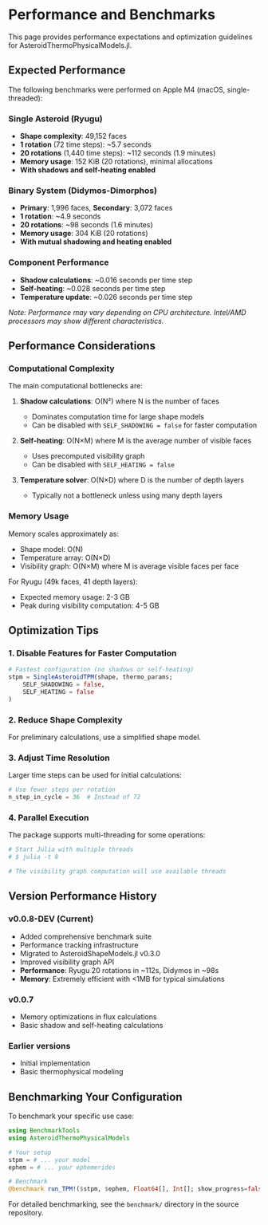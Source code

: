 # Performance and Benchmarks

This page provides performance expectations and optimization guidelines for AsteroidThermoPhysicalModels.jl.

## Expected Performance

The following benchmarks were performed on Apple M4 (macOS, single-threaded):

### Single Asteroid (Ryugu)
- **Shape complexity**: 49,152 faces
- **1 rotation** (72 time steps): ~5.7 seconds
- **20 rotations** (1,440 time steps): ~112 seconds (1.9 minutes)
- **Memory usage**: 152 KiB (20 rotations), minimal allocations
- **With shadows and self-heating enabled**

### Binary System (Didymos-Dimorphos)
- **Primary**: 1,996 faces, **Secondary**: 3,072 faces
- **1 rotation**: ~4.9 seconds
- **20 rotations**: ~98 seconds (1.6 minutes)
- **Memory usage**: 304 KiB (20 rotations)
- **With mutual shadowing and heating enabled**

### Component Performance
- **Shadow calculations**: ~0.016 seconds per time step
- **Self-heating**: ~0.028 seconds per time step
- **Temperature update**: ~0.026 seconds per time step

*Note: Performance may vary depending on CPU architecture. Intel/AMD processors may show different characteristics.*

## Performance Considerations

### Computational Complexity

The main computational bottlenecks are:

1. **Shadow calculations**: O(N²) where N is the number of faces
   - Dominates computation time for large shape models
   - Can be disabled with `SELF_SHADOWING = false` for faster computation

2. **Self-heating**: O(N×M) where M is the average number of visible faces
   - Uses precomputed visibility graph
   - Can be disabled with `SELF_HEATING = false`

3. **Temperature solver**: O(N×D) where D is the number of depth layers
   - Typically not a bottleneck unless using many depth layers

### Memory Usage

Memory scales approximately as:
- Shape model: O(N)
- Temperature array: O(N×D)
- Visibility graph: O(N×M) where M is average visible faces per face

For Ryugu (49k faces, 41 depth layers):
- Expected memory usage: 2-3 GB
- Peak during visibility computation: 4-5 GB

## Optimization Tips

### 1. Disable Features for Faster Computation

```julia
# Fastest configuration (no shadows or self-heating)
stpm = SingleAsteroidTPM(shape, thermo_params;
    SELF_SHADOWING = false,
    SELF_HEATING = false
)
```

### 2. Reduce Shape Complexity

For preliminary calculations, use a simplified shape model.

### 3. Adjust Time Resolution

Larger time steps can be used for initial calculations:
```julia
# Use fewer steps per rotation
n_step_in_cycle = 36  # Instead of 72
```

### 4. Parallel Execution

The package supports multi-threading for some operations:
```julia
# Start Julia with multiple threads
# $ julia -t 8

# The visibility graph computation will use available threads
```

## Version Performance History

### v0.0.8-DEV (Current)
- Added comprehensive benchmark suite
- Performance tracking infrastructure
- Migrated to AsteroidShapeModels.jl v0.3.0
- Improved visibility graph API
- **Performance**: Ryugu 20 rotations in ~112s, Didymos in ~98s
- **Memory**: Extremely efficient with <1MB for typical simulations

### v0.0.7
- Memory optimizations in flux calculations
- Basic shadow and self-heating calculations

### Earlier versions
- Initial implementation
- Basic thermophysical modeling

## Benchmarking Your Configuration

To benchmark your specific use case:

```julia
using BenchmarkTools
using AsteroidThermoPhysicalModels

# Your setup
stpm = # ... your model
ephem = # ... your ephemerides

# Benchmark
@benchmark run_TPM!($stpm, $ephem, Float64[], Int[]; show_progress=false)
```

For detailed benchmarking, see the `benchmark/` directory in the source repository.
